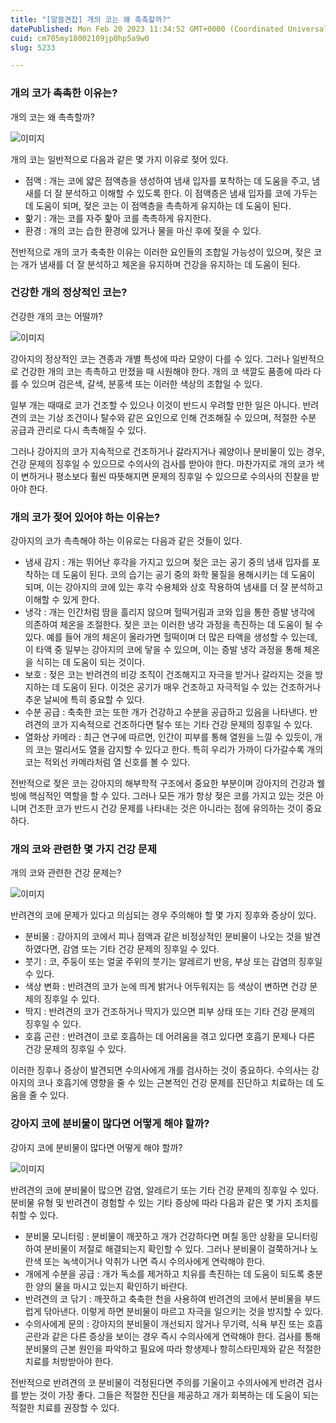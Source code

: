 ```yaml
---
title: "[알쓸견잡] 개의 코는 왜 촉촉할까?"
datePublished: Mon Feb 20 2023 11:34:52 GMT+0000 (Coordinated Universal Time)
cuid: cm705my18002109jp0hp5a9w0
slug: 5233

---
```



### 개의 코가 촉촉한 이유는?

개의 코는 왜 촉촉할까?

![이미지](https://cdn.hashnode.com/res/hashnode/image/upload/v1739258548061/a54031fe-08cf-4b9d-a676-0d5a93882864.jpeg)

개의 코는 일반적으로 다음과 같은 몇 가지 이유로 젖어 있다.

- 점액 : 개는 코에 얇은 점액층을 생성하여 냄새 입자를 포착하는 데 도움을 주고, 냄새를 더 잘 분석하고 이해할 수 있도록 한다. 이 점액층은 냄새 입자를 코에 가두는 데 도움이 되며, 젖은 코는 이 점액층을 촉촉하게 유지하는 데 도움이 된다.
- 핥기 : 개는 코를 자주 핥아 코를 촉촉하게 유지한다.
- 환경 : 개의 코는 습한 환경에 있거나 물을 마신 후에 젖을 수 있다.

전반적으로 개의 코가 축축한 이유는 이러한 요인들의 조합일 가능성이 있으며, 젖은 코는 개가 냄새를 더 잘 분석하고 체온을 유지하며 건강을 유지하는 데 도움이 된다.

### 건강한 개의 정상적인 코는?

건강한 개의 코는 어떨까?

![이미지](https://cdn.hashnode.com/res/hashnode/image/upload/v1739258549852/1303ccdc-2fc7-4057-8bad-5e5c264dd30c.jpeg)

강아지의 정상적인 코는 견종과 개별 특성에 따라 모양이 다를 수 있다. 그러나 일반적으로 건강한 개의 코는 촉촉하고 만졌을 때 시원해야 한다. 개의 코 색깔도 품종에 따라 다를 수 있으며 검은색, 갈색, 분홍색 또는 이러한 색상의 조합일 수 있다.

일부 개는 때때로 코가 건조할 수 있으나 이것이 반드시 우려할 만한 일은 아니다. 반려견의 코는 기상 조건이나 탈수와 같은 요인으로 인해 건조해질 수 있으며, 적절한 수분 공급과 관리로 다시 촉촉해질 수 있다.

그러나 강아지의 코가 지속적으로 건조하거나 갈라지거나 궤양이나 분비물이 있는 경우, 건강 문제의 징후일 수 있으므로 수의사의 검사를 받아야 한다. 마찬가지로 개의 코가 색이 변하거나 평소보다 훨씬 따뜻해지면 문제의 징후일 수 있으므로 수의사의 진찰을 받아야 한다.

### 개의 코가 젖어 있어야 하는 이유는?

강아지의 코가 촉촉해야 하는 이유로는 다음과 같은 것들이 있다.

- 냄새 감지 : 개는 뛰어난 후각을 가지고 있으며 젖은 코는 공기 중의 냄새 입자를 포착하는 데 도움이 된다. 코의 습기는 공기 중의 화학 물질을 용해시키는 데 도움이 되며, 이는 강아지의 코에 있는 후각 수용체와 상호 작용하여 냄새를 더 잘 분석하고 이해할 수 있게 한다.
- 냉각 : 개는 인간처럼 땀을 흘리지 않으며 헐떡거림과 코와 입을 통한 증발 냉각에 의존하여 체온을 조절한다. 젖은 코는 이러한 냉각 과정을 촉진하는 데 도움이 될 수 있다. 예를 들어 개의 체온이 올라가면 헐떡이며 더 많은 타액을 생성할 수 있는데, 이 타액 중 일부는 강아지의 코에 닿을 수 있으며, 이는 증발 냉각 과정을 통해 체온을 식히는 데 도움이 되는 것이다.
- 보호 : 젖은 코는 반려견의 비강 조직이 건조해지고 자극을 받거나 갈라지는 것을 방지하는 데 도움이 된다. 이것은 공기가 매우 건조하고 자극적일 수 있는 건조하거나 추운 날씨에 특히 중요할 수 있다.
- 수분 공급 : 축축한 코는 또한 개가 건강하고 수분을 공급하고 있음을 나타낸다. 반려견의 코가 지속적으로 건조하다면 탈수 또는 기타 건강 문제의 징후일 수 있다.
- 열화상 카메라 : 최근 연구에 따르면, 인간이 피부를 통해 열원을 느낄 수 있듯이, 개의 코는 멀리서도 열을 감지할 수 있다고 한다. 특히 우리가 가까이 다가갈수록 개의 코는 적외선 카메라처럼 열 신호를 볼 수 있다.

전반적으로 젖은 코는 강아지의 해부학적 구조에서 중요한 부분이며 강아지의 건강과 웰빙에 핵심적인 역할을 할 수 있다. 그러나 모든 개가 항상 젖은 코를 가지고 있는 것은 아니며 건조한 코가 반드시 건강 문제를 나타내는 것은 아니라는 점에 유의하는 것이 중요하다.

### 개의 코와 관련한 몇 가지 건강 문제

개의 코와 관련한 건강 문제는?

![이미지](https://cdn.hashnode.com/res/hashnode/image/upload/v1739258551689/b8d738bc-1de2-4ede-af54-bc7dff4e58b3.jpeg)

반려견의 코에 문제가 있다고 의심되는 경우 주의해야 할 몇 가지 징후와 증상이 있다.

- 분비물 : 강아지의 코에서 피나 점액과 같은 비정상적인 분비물이 나오는 것을 발견하였다면, 감염 또는 기타 건강 문제의 징후일 수 있다.
- 붓기 : 코, 주둥이 또는 얼굴 주위의 붓기는 알레르기 반응, 부상 또는 감염의 징후일 수 있다.
- 색상 변화 : 반려견의 코가 눈에 띄게 밝거나 어두워지는 등 색상이 변하면 건강 문제의 징후일 수 있다.
- 딱지 : 반려견의 코가 건조하거나 딱지가 있으면 피부 상태 또는 기타 건강 문제의 징후일 수 있다.
- 호흡 곤란 : 반려견이 코로 호흡하는 데 어려움을 겪고 있다면 호흡기 문제나 다른 건강 문제의 징후일 수 있다.

이러한 징후나 증상이 발견되면 수의사에게 개를 검사하는 것이 중요하다. 수의사는 강아지의 코나 호흡기에 영향을 줄 수 있는 근본적인 건강 문제를 진단하고 치료하는 데 도움을 줄 수 있다.

### 강아지 코에 분비물이 많다면 어떻게 해야 할까?

강아지 코에 분비물이 많다면 어떻게 해야 할까?

![이미지](https://cdn.hashnode.com/res/hashnode/image/upload/v1739258553668/24a85bf9-68cb-4652-9dfa-b137f5cabfb6.jpeg)

반려견의 코에 분비물이 많으면 감염, 알레르기 또는 기타 건강 문제의 징후일 수 있다. 분비물 유형 및 반려견이 경험할 수 있는 기타 증상에 따라 다음과 같은 몇 가지 조치를 취할 수 있다.

- 분비물 모니터링 : 분비물이 깨끗하고 개가 건강하다면 며칠 동안 상황을 모니터링하여 분비물이 저절로 해결되는지 확인할 수 있다. 그러나 분비물이 걸쭉하거나 노란색 또는 녹색이거나 악취가 나면 즉시 수의사에게 연락해야 한다.
- 개에게 수분을 공급 : 개가 독소를 제거하고 치유를 촉진하는 데 도움이 되도록 충분한 양의 물을 마시고 있는지 확인하기 바란다.
- 반려견의 코 닦기 : 깨끗하고 축축한 천을 사용하여 반려견의 코에서 분비물을 부드럽게 닦아낸다. 이렇게 하면 분비물이 마르고 자극을 일으키는 것을 방지할 수 있다.
- 수의사에게 문의 : 강아지의 분비물이 개선되지 않거나 무기력, 식욕 부진 또는 호흡 곤란과 같은 다른 증상을 보이는 경우 즉시 수의사에게 연락해야 한다. 검사를 통해 분비물의 근본 원인을 파악하고 필요에 따라 항생제나 항히스타민제와 같은 적절한 치료를 처방받아야 한다.

전반적으로 반려견의 코 분비물이 걱정된다면 주의를 기울이고 수의사에게 반려견 검사를 받는 것이 가장 좋다. 그들은 적절한 진단을 제공하고 개가 회복하는 데 도움이 되는 적절한 치료를 권장할 수 있다.